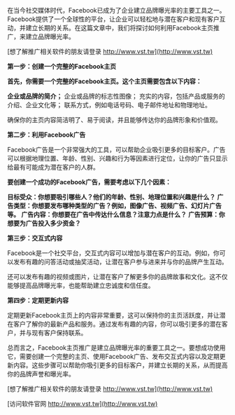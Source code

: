 在当今社交媒体时代，Facebook已成为了企业建立品牌曝光率的主要工具之一。Facebook提供了一个全球性的平台，让企业可以轻松地与潜在客户和现有客户互动，并建立长期的关系。在这篇文章中，我们将探讨如何利用Facebook主页推广，来建立品牌曝光率。

[想了解推广相关软件的朋友请登录 http://www.vst.tw](http://www.vst.tw)

**第一步：创建一个完整的Facebook主页**

**首先，你需要一个完整的Facebook主页。这个主页需要包含以下内容：**

**企业或品牌的简介；**
企业或品牌的标志性图像；
充实的内容，包括产品或服务的介绍、企业文化等；
联系方式，例如电话号码、电子邮件地址和物理地址。

确保你的主页内容简洁明了、易于阅读，并且能够传达你的品牌形象和价值观。

**第二步：利用Facebook广告**

Facebook广告是一个非常强大的工具，可以帮助企业吸引更多的目标客户。广告可以根据地理位置、年龄、性别、兴趣和行为等因素进行定位，让你的广告只显示给最有可能成为潜在客户的人群。

**要创建一个成功的Facebook广告，需要考虑以下几个因素：**

**目标受众：你想要吸引哪些人？他们的年龄、性别、地理位置和兴趣是什么？**
**广告类型：你想要发布哪种类型的广告？例如，图像广告、视频广告、幻灯片广告等。**
**广告内容：你想要在广告中传达什么信息？注意力点是什么？**
**广告预算：你想要为广告投入多少资金？**

**第三步：交互式内容**

Facebook是一个社交平台，交互式内容可以增加与潜在客户的互动。例如，你可以发布有趣的问答活动或抽奖活动，让潜在客户参与进来并与你的品牌产生互动。

还可以发布有趣的视频或图片，让潜在客户了解更多你的品牌故事和文化。这不仅能够提高品牌曝光率，也能帮助建立忠诚度和信任度。

**第四步：定期更新内容**

定期更新Facebook主页上的内容非常重要，这可以保持你的主页活跃度，并让潜在客户了解你的最新产品和服务。通过发布有趣的内容，你可以吸引更多的潜在客户，并与现有客户保持联系。

总而言之，Facebook主页推广是建立品牌曝光率的重要工具之一。要想成功使用它，需要创建一个完整的主页、使用Facebook广告、发布交互式内容以及定期更新内容。这些步骤可以帮助你吸引更多的目标客户，并建立长期的关系，从而提高你的品牌声誉和曝光率。

[想了解推广相关软件的朋友请登录 http://www.vst.tw](http://www.vst.tw)


[访问软件官网 http://www.vst.tw](http://www.vst.tw)

